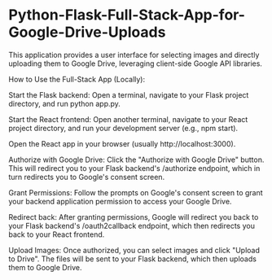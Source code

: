 # Python-Flask-Full-Stack-App-for-Google-Drive-Uploads
This application provides a user interface for selecting images and directly uploading them to Google Drive, leveraging client-side Google API libraries. 


How to Use the Full-Stack App (Locally):

Start the Flask backend: Open a terminal, navigate to your Flask project directory, and run python app.py.

Start the React frontend: Open another terminal, navigate to your React project directory, and run your development server (e.g., npm start).

Open the React app in your browser (usually http://localhost:3000).

Authorize with Google Drive: Click the "Authorize with Google Drive" button. This will redirect you to your Flask backend's /authorize endpoint, which in turn redirects you to Google's consent screen.

Grant Permissions: Follow the prompts on Google's consent screen to grant your backend application permission to access your Google Drive.

Redirect back: After granting permissions, Google will redirect you back to your Flask backend's /oauth2callback endpoint, which then redirects you back to your React frontend.

Upload Images: Once authorized, you can select images and click "Upload to Drive". The files will be sent to your Flask backend, which then uploads them to Google Drive.
